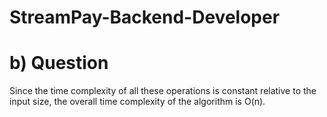 # StreamPay-Backend-Developer


# b) Question

Since the time complexity of all these operations is constant relative to the input size,
the overall time complexity of the algorithm is O(n).
